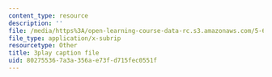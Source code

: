 ```yaml
---
content_type: resource
description: ''
file: /media/https%3A/open-learning-course-data-rc.s3.amazonaws.com/5-60-thermodynamics-kinetics-spring-2008/802755367a3a356ae73fd715fec0551f_6kBqi9vVC6s.srt
file_type: application/x-subrip
resourcetype: Other
title: 3play caption file
uid: 80275536-7a3a-356a-e73f-d715fec0551f
---
```


